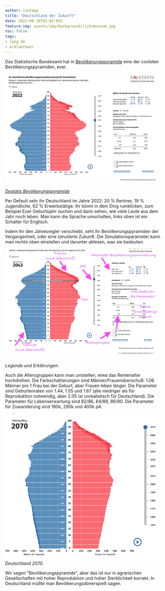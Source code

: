 ```yaml
---
author: isotopp
title: "Deutschland der Zukunft"
date: 2023-08-10T01:02:03Z
feature-img: assets/img/background/rijksmuseum.jpg
toc: false
tags:
- lang_de
- erklaerbaer
---
```


Das Statistische Bundesamt hat in 
[Bevölkerungspyramide](https://service.destatis.de/bevoelkerungspyramide/index.html) 
eine der coolsten Bevölkerungspyramiden, ever.

![](/uploads/2023/08/deutschland-01.png)

*[Destatis Bevölkerungspyramide](https://service.destatis.de/bevoelkerungspyramide/index.html)*


Per Default sehr ihr Deutschland im Jahre 2022: 20 % Rentner, 19 % Jugendliche, 62 % Erwerbstätige.
Ihr könnt in dem Ding rumklicken, zum Beispiel Euer Geburtsjahr suchen und dann sehen, wie viele Leute aus dem Jahr noch leben.
Man kann die Sprache umschalten, links oben ist ein Schalter für Englisch.

Indem ihr den Jahresregler verschiebt, seht ihr Bevölkerungspyramiden der Vergangenheit, oder eine simulierte Zukunft.
Die Simulationsparameter kann man rechts oben einstellen und darunter ablesen, was sie bedeuten.

![](/uploads/2023/08/deutschland-02.png)

*Legende und Erklärungen.*

Auch die Altersgruppen kann man umstellen, etwa das Rentenalter hochdrehen.
Die Farbschattierungen sind Männer/Frauenüberschuß: 1.06 Männer pro 1 Frau bei der Geburt, aber Frauen leben länger.
Die Parameter sind Geburtenraten von 1.44, 1.55 und 1.67 (alle niedriger als für Reproduktion notwendig, aber 2.05 ist unrealistisch für Deutschland).
Die Parameter für Lebenserwartung sind 82/86, 84/88, 86/90.
Die Parameter für Zuwanderung sind 180k, 290k und 400k pA.

![](/uploads/2023/08/deutschland-03.png)
*Deutschland 2070.*

Wir sagen "Bevölkerungspyramide", aber das ist nur in agrarischen Gesellschaften mit hoher Reproduktion und hoher Sterblichkeit korrekt.
In Deutschland müßte man Bevölkerungsdönerspieß sagen.
